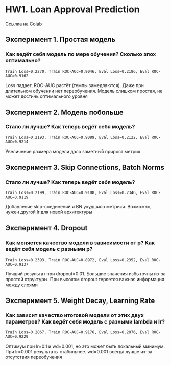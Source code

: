 # HW1. Loan Approval Prediction 

[Ссылка на Colab](https://colab.research.google.com/drive/1KVeB47Hq7xLsFuiJ20NUErzHNR7EtYQS#scrollTo=eUeos_DArV7Q)
## Эксперимент 1. Простая модель 

### Как ведёт себя модель по мере обучения? Сколько эпох оптимально?

`Train Loss=0.2270, Train ROC-AUC=0.9046, Eval Loss=0.2186, Eval ROC-AUC=0.9162`

Loss падает, ROC-AUC растёт (темпы замедляются). 
Даже при длительном обучении нет переобучения. 
Модель слишком простая, не может достичь оптимального уровня

## Эксперимент 2. Модель побольше

### Стало ли лучше? Как теперь ведёт себя модель?

`Train Loss=0.2193, Train ROC-AUC=0.9089, Eval Loss=0.2122, Eval ROC-AUC=0.9214`

Увеличение размера модели дало заметный прирост метрик

## Эксперимент 3. Skip Connections, Batch Norms

### Стало ли лучше? Как теперь ведёт себя модель?

`Train Loss=0.2199, Train ROC-AUC=0.9108, Eval Loss=0.2346, Eval ROC-AUC=0.9119`

Добавление skip-соединений и BN ухудшило метрики. 
Возможно, нужен другой lr для новой архитектуры

## Эксперимент 4. Dropout

### Как меняется качество модели в зависимости от p? Как ведёт себя модель с разными p?

`Train Loss=0.2393, Train ROC-AUC=0.8972, Eval Loss=0.2352, Eval ROC-AUC=0.9137`

Лучший результат при dropout=0.01. Большие значения избыточны из-за простой структуры. 
При высоком dropout теряется важная информация между слоями

## Эксперимент 5. Weight Decay, Learning Rate

### Как зависит качество итоговой модели от этих двух параметров? Как ведёт себя модель с разными lambda и lr?

`Train Loss=0.2067, Train ROC-AUC=0.9176, Eval Loss=0.2076, Eval ROC-AUC=0.9229`

Оптимум при lr=0.1 и wd=0.001, но это может быть локальный минимум.
При lr=0.001 результаты стабильнее. wd=0.001 всегда лучше из-за отсутствия переобучения


